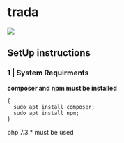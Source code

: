 # trada

![](/trada.png)

## SetUp instructions 
### 1 | System Requirments
  __composer and npm must be installed__
  ```
  {
    sudo apt install composer;
    sudo apt install npm;
  }
  ```
  
  php 7.3.* must be used
